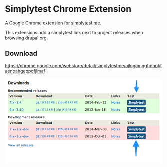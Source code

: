Simplytest Chrome Extension
===========================

A Google Chrome extension for [simplytest.me](http://simplytest.me).

This extensions add a simplytest link next to project releases when browsing drupal.org.

## Download

https://chrome.google.com/webstore/detail/simplytestme/ajlngamggfmnpkfaenoahgeppofjlmaf

![alt tag](https://raw.githubusercontent.com/arshad/simplytest-chrome/master/app/images/screenshot.png)

